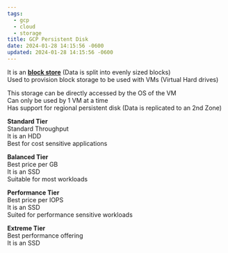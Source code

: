 ```yaml
---
tags:
  - gcp
  - cloud
  - storage
title: GCP Persistent Disk
date: 2024-01-28 14:15:56 -0600
updated: 2024-01-28 14:15:56 -0600
---
```


It is an **<u>block store</u>** (Data is split into evenly sized blocks)  
Used to provision block storage to be used with VMs (Virtual Hard drives)

This storage can be directly accessed by the OS of the VM  
Can only be used by 1 VM at a time  
Has support for regional persistent disk (Data is replicated to an 2nd Zone)

**Standard Tier**  
Standard Throughput  
It is an HDD  
Best for cost sensitive applications

**Balanced Tier**  
Best price per GB  
It is an SSD  
Suitable for most workloads

**Performance Tier**  
Best price per IOPS  
It is an SSD  
Suited for performance sensitive workloads

**Extreme Tier**  
Best performance offering  
It is an SSD
